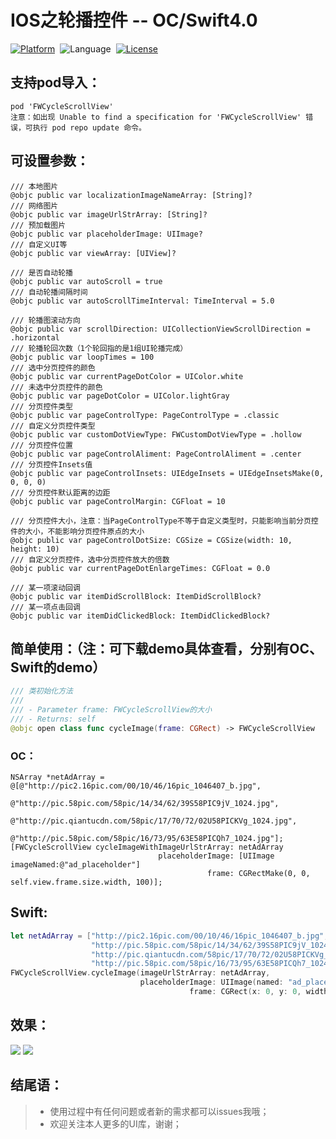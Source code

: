 # IOS之轮播控件 -- OC/Swift4.0  

[![Platform](http://img.shields.io/badge/platform-iOS-blue.svg?style=flat)](http://cocoapods.org/?q=FWCycleScrollView)&nbsp;
![Language](https://img.shields.io/badge/language-swift-orange.svg?style=flat)&nbsp;
[![License](http://img.shields.io/badge/license-MIT-green.svg?style=flat)](https://github.com/choiceyou/FWCycleScrollView/blob/master/FWCycleScrollView/LICENSE)



## 支持pod导入：

```cocoaPods
pod 'FWCycleScrollView'
注意：如出现 Unable to find a specification for 'FWCycleScrollView' 错误，可执行 pod repo update 命令。
```



## 可设置参数：
```参数
/// 本地图片
@objc public var localizationImageNameArray: [String]?
/// 网络图片
@objc public var imageUrlStrArray: [String]?
/// 预加载图片
@objc public var placeholderImage: UIImage?
/// 自定义UI等
@objc public var viewArray: [UIView]?

/// 是否自动轮播
@objc public var autoScroll = true
/// 自动轮播间隔时间
@objc public var autoScrollTimeInterval: TimeInterval = 5.0

/// 轮播图滚动方向
@objc public var scrollDirection: UICollectionViewScrollDirection = .horizontal
/// 轮播轮回次数（1个轮回指的是1组UI轮播完成）
@objc public var loopTimes = 100
/// 选中分页控件的颜色
@objc public var currentPageDotColor = UIColor.white
/// 未选中分页控件的颜色
@objc public var pageDotColor = UIColor.lightGray
/// 分页控件类型
@objc public var pageControlType: PageControlType = .classic
/// 自定义分页控件类型
@objc public var customDotViewType: FWCustomDotViewType = .hollow
/// 分页控件位置
@objc public var pageControlAliment: PageControlAliment = .center
/// 分页控件Insets值
@objc public var pageControlInsets: UIEdgeInsets = UIEdgeInsetsMake(0, 0, 0, 0)
/// 分页控件默认距离的边距
@objc public var pageControlMargin: CGFloat = 10

/// 分页控件大小，注意：当PageControlType不等于自定义类型时，只能影响当前分页控件的大小，不能影响分页控件原点的大小
@objc public var pageControlDotSize: CGSize = CGSize(width: 10, height: 10)
/// 自定义分页控件，选中分页控件放大的倍数
@objc public var currentPageDotEnlargeTimes: CGFloat = 0.0

/// 某一项滚动回调
@objc public var itemDidScrollBlock: ItemDidScrollBlock?
/// 某一项点击回调
@objc public var itemDidClickedBlock: ItemDidClickedBlock?
```


## 简单使用：（注：可下载demo具体查看，分别有OC、Swift的demo）

```swift
/// 类初始化方法
///
/// - Parameter frame: FWCycleScrollView的大小
/// - Returns: self
@objc open class func cycleImage(frame: CGRect) -> FWCycleScrollView
```

### OC：
```oc
NSArray *netAdArray = @[@"http://pic2.16pic.com/00/10/46/16pic_1046407_b.jpg",
                        @"http://pic.58pic.com/58pic/14/34/62/39S58PIC9jV_1024.jpg",
                        @"http://pic.qiantucdn.com/58pic/17/70/72/02U58PICKVg_1024.jpg",
                        @"http://pic.58pic.com/58pic/16/73/95/63E58PICQh7_1024.jpg"];
[FWCycleScrollView cycleImageWithImageUrlStrArray: netAdArray
                                 placeholderImage: [UIImage imageNamed:@"ad_placeholder"]
                                            frame: CGRectMake(0, 0, self.view.frame.size.width, 100)];
```


## Swift: <br>
```swift
let netAdArray = ["http://pic2.16pic.com/00/10/46/16pic_1046407_b.jpg",
                  "http://pic.58pic.com/58pic/14/34/62/39S58PIC9jV_1024.jpg",
                  "http://pic.qiantucdn.com/58pic/17/70/72/02U58PICKVg_1024.jpg",
                  "http://pic.58pic.com/58pic/16/73/95/63E58PICQh7_1024.jpg"]
FWCycleScrollView.cycleImage(imageUrlStrArray: netAdArray,
                             placeholderImage: UIImage(named: "ad_placeholder"),
                                        frame: CGRect(x: 0, y: 0, width: self.view.frame.width, height: 100))
```



## 效果：

![](https://github.com/choiceyou/FWCycleScrollView/blob/master/%E6%95%88%E6%9E%9C/%E6%95%88%E6%9E%9C1.gif)
![](https://github.com/choiceyou/FWCycleScrollView/blob/master/%E6%95%88%E6%9E%9C/%E6%95%88%E6%9E%9C2.gif)



## 结尾语：

> * 使用过程中有任何问题或者新的需求都可以issues我哦；
> * 欢迎关注本人更多的UI库，谢谢；

